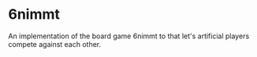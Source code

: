 # 6nimmt
An implementation of the board game 6nimmt to that let's artificial players compete against each other.
